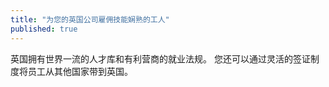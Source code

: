 ```yaml
---
title: "为您的英国公司雇佣技能娴熟的工人"
published: true
---
```


英国拥有世界一流的人才库和有利营商的就业法规。 您还可以通过灵活的签证制度将员工从其他国家带到英国。